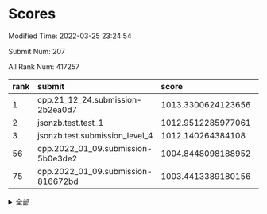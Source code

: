 # Scores

Modified Time: 2022-03-25 23:24:54

Submit Num: 207

All Rank Num: 417257

| rank |               submit               |       score        |       sigma        | pk_num |
| :--- | :--------------------------------- | :----------------- | :----------------- | :----- |
| 1    | cpp.21_12_24.submission-2b2ea0d7   | 1013.3300624123656 | 0.822677591531204  | 8068   |
| 2    | jsonzb.test.test_1                 | 1012.9512285977061 | 0.8239280052922007 | 8063   |
| 3    | jsonzb.test.submission_level_4     | 1012.140264384108  | 0.775422492072691  | 8060   |
| 56   | cpp.2022_01_09.submission-5b0e3de2 | 1004.8448098188952 | 0.7298314932913443 | 8061   |
| 75   | cpp.2022_01_09.submission-816672bd | 1003.4413389180156 | 0.7229247655211031 | 8066   |


<details>
<summary>全部</summary>

| rank |                 submit                 |       score        |       sigma        | pk_num |
| :--- | :------------------------------------- | :----------------- | :----------------- | :----- |
| 1    | cpp.21_12_24.submission-2b2ea0d7       | 1013.3300624123656 | 0.822677591531204  | 8068   |
| 2    | jsonzb.test.test_1                     | 1012.9512285977061 | 0.8239280052922007 | 8063   |
| 3    | jsonzb.test.submission_level_4         | 1012.140264384108  | 0.775422492072691  | 8060   |
| 4    | gobigger.level_3.submission_level_3_3  | 1011.88822234907   | 0.8066490265533814 | 8057   |
| 5    | gobigger.level_3.submission_level_3_26 | 1011.7409849979382 | 0.7818046443056799 | 8063   |
| 6    | gobigger.level_3.submission_level_3_22 | 1011.4486998194684 | 0.7935275871701891 | 8061   |
| 7    | gobigger.level_3.submission_level_3_19 | 1011.4444152711828 | 0.7758893900334073 | 8067   |
| 8    | gobigger.level_3.submission_level_3_1  | 1011.362350928771  | 0.7562918122875901 | 8061   |
| 9    | gobigger.level_3.submission_level_3_25 | 1011.2082917634575 | 0.7805336351563809 | 8066   |
| 10   | gobigger.level_3.submission_level_3_27 | 1011.2070353671382 | 0.7586624323120715 | 8064   |
| 11   | gobigger.level_3.submission_level_3_30 | 1011.199951445092  | 0.7827220677215105 | 8068   |
| 12   | gobigger.level_3.submission_level_3_13 | 1010.990905929045  | 0.7680971731662773 | 8064   |
| 13   | gobigger.level_3.submission_level_3_8  | 1010.8894453732745 | 0.7695222862291619 | 8067   |
| 14   | gobigger.level_3.submission_level_3_49 | 1010.8609284715217 | 0.7611021723138851 | 8064   |
| 15   | gobigger.level_3.submission_level_3_15 | 1010.793706614683  | 0.764742212591311  | 8064   |
| 16   | gobigger.level_3.submission_level_3_14 | 1010.7102768036879 | 0.7307704245082649 | 8065   |
| 17   | gobigger.level_3.submission_level_3_42 | 1010.6039580639975 | 0.7767543409834102 | 8062   |
| 18   | gobigger.level_3.submission_level_3_44 | 1010.5686154482356 | 0.762879602387436  | 8061   |
| 19   | gobigger.level_3.submission_level_3_11 | 1010.468419564739  | 0.7817026128103765 | 8062   |
| 20   | gobigger.level_3.submission_level_3_32 | 1010.4654278176669 | 0.763893070175768  | 8064   |
| 21   | gobigger.level_3.submission_level_3_28 | 1010.4635320918566 | 0.7739696300278527 | 8065   |
| 22   | gobigger.level_3.submission_level_3_29 | 1010.4213196929584 | 0.774264426980563  | 8058   |
| 23   | gobigger.level_3.submission_level_3_43 | 1010.3702964936879 | 0.7683752957286596 | 8054   |
| 24   | gobigger.level_3.submission_level_3_6  | 1010.3097608782733 | 0.7637243428550493 | 8058   |
| 25   | gobigger.level_3.submission_level_3_45 | 1010.2017568537966 | 0.7571587971577738 | 8064   |
| 26   | gobigger.level_3.submission_level_3_37 | 1010.1533426323812 | 0.7488417910292046 | 8064   |
| 27   | gobigger.level_3.submission_level_3_31 | 1010.0414135091632 | 0.7558863817168057 | 8059   |
| 28   | gobigger.level_3.submission_level_3_46 | 1010.0091764072084 | 0.7596944294266902 | 8064   |
| 29   | gobigger.level_3.submission_level_3_2  | 1009.9357669696901 | 0.7491179965864309 | 8062   |
| 30   | gobigger.level_3.submission_level_3_24 | 1009.9277283024677 | 0.7485300350065645 | 8063   |
| 31   | gobigger.level_3.submission_level_3_10 | 1009.922766790223  | 0.7479437273743942 | 8064   |
| 32   | gobigger.level_3.submission_level_3_41 | 1009.9133518965787 | 0.7824725128252655 | 8062   |
| 33   | gobigger.level_3.submission_level_3_23 | 1009.8583588860125 | 0.7619118994066546 | 8064   |
| 34   | gobigger.level_3.submission_level_3_35 | 1009.8284313865367 | 0.7597073435957281 | 8062   |
| 35   | gobigger.level_3.submission_level_3_9  | 1009.8184701505579 | 0.7524953818304212 | 8058   |
| 36   | gobigger.level_3.submission_level_3_48 | 1009.8036816454551 | 0.7388757128650336 | 8066   |
| 37   | gobigger.level_3.submission_level_3_47 | 1009.5170517549301 | 0.7584878690693124 | 8063   |
| 38   | gobigger.level_3.submission_level_3_4  | 1009.4681153488076 | 0.7369923834513742 | 8061   |
| 39   | gobigger.level_3.submission_level_3_7  | 1009.3827105251265 | 0.7495244950758497 | 8061   |
| 40   | gobigger.level_3.submission_level_3_34 | 1009.3744832851297 | 0.7391402952443891 | 8062   |
| 41   | gobigger.level_3.submission_level_3_33 | 1009.2546796027266 | 0.7520087100346062 | 8060   |
| 42   | gobigger.level_3.submission_level_3_40 | 1009.1989851326497 | 0.7424603045839712 | 8065   |
| 43   | gobigger.level_3.submission_level_3_20 | 1009.184465472565  | 0.7606049490587484 | 8064   |
| 44   | gobigger.level_3.submission_level_3_18 | 1009.1188221689748 | 0.7776464389214104 | 8067   |
| 45   | gobigger.level_3.submission_level_3_12 | 1009.0930090809547 | 0.7490463788521473 | 8060   |
| 46   | gobigger.level_3.submission_level_3_17 | 1009.0035165688506 | 0.758112581437569  | 8057   |
| 47   | gobigger.level_3.submission_level_3_0  | 1008.9202610332518 | 0.749244732873154  | 8066   |
| 48   | gobigger.level_3.submission_level_3_21 | 1008.8628798098292 | 0.7344071575089965 | 8067   |
| 49   | gobigger.level_3.submission_level_3_38 | 1008.6718765851919 | 0.7406376216080508 | 8064   |
| 50   | gobigger.level_3.submission_level_3_5  | 1008.6606164700632 | 0.7445376207530264 | 8064   |
| 51   | gobigger.level_3.submission_level_3_16 | 1008.4706261573872 | 0.7415115151898901 | 8065   |
| 52   | gobigger.level_3.submission_level_3_39 | 1008.1028254646933 | 0.739301568266052  | 8065   |
| 53   | gobigger.level_3.submission_level_3_36 | 1007.9486360388611 | 0.7443438187438037 | 8058   |
| 54   | gobigger.level_1.submission_level_1_26 | 1005.6731822475942 | 0.7252182678593184 | 8069   |
| 55   | gobigger.level_1.submission_level_1_33 | 1004.8774344271725 | 0.7183219753095015 | 8061   |
| 56   | cpp.2022_01_09.submission-5b0e3de2     | 1004.8448098188952 | 0.7298314932913443 | 8061   |
| 57   | gobigger.level_1.submission_level_1_24 | 1004.711826701082  | 0.7197949558758632 | 8068   |
| 58   | gobigger.level_1.submission_level_1_34 | 1004.6182688214877 | 0.7198967426608509 | 8064   |
| 59   | gobigger.level_1.submission_level_1_22 | 1004.6049628066198 | 0.7099522707650043 | 8060   |
| 60   | gobigger.level_1.submission_level_1_13 | 1004.2574835838923 | 0.7055724393120151 | 8066   |
| 61   | gobigger.level_1.submission_level_1_28 | 1004.2538986683437 | 0.7151280886782917 | 8063   |
| 62   | gobigger.level_1.submission_level_1_27 | 1004.0423680225448 | 0.7259828209933432 | 8059   |
| 63   | gobigger.level_1.submission_level_1_30 | 1003.9570068817153 | 0.7339361702664401 | 8063   |
| 64   | gobigger.level_1.submission_level_1_49 | 1003.8132764460669 | 0.722091430781421  | 8065   |
| 65   | gobigger.level_1.submission_level_1_16 | 1003.79866648314   | 0.716604533064501  | 8067   |
| 66   | gobigger.level_1.submission_level_1_36 | 1003.7240640403837 | 0.7153769334878876 | 8065   |
| 67   | gobigger.level_1.submission_level_1_18 | 1003.6668212845331 | 0.7168807627212445 | 8058   |
| 68   | gobigger.level_1.submission_level_1_48 | 1003.6238565404738 | 0.7313925087975715 | 8062   |
| 69   | gobigger.level_1.submission_level_1_42 | 1003.6034552625781 | 0.721723189557524  | 8065   |
| 70   | gobigger.level_1.submission_level_1_20 | 1003.5811382288088 | 0.7189741782854578 | 8062   |
| 71   | gobigger.level_1.submission_level_1_14 | 1003.5565393698407 | 0.7132046487887184 | 8064   |
| 72   | gobigger.level_1.submission_level_1_5  | 1003.5367852744183 | 0.7133329378909083 | 8066   |
| 73   | gobigger.level_1.submission_level_1_45 | 1003.4639010074052 | 0.7185403940456982 | 8067   |
| 74   | gobigger.level_1.submission_level_1_17 | 1003.4625136870998 | 0.7163495004477776 | 8060   |
| 75   | cpp.2022_01_09.submission-816672bd     | 1003.4413389180156 | 0.7229247655211031 | 8066   |
| 76   | gobigger.level_1.submission_level_1_2  | 1003.4048387290989 | 0.7211766105336552 | 8065   |
| 77   | gobigger.level_1.submission_level_1_23 | 1003.4026951554042 | 0.7130583119534859 | 8065   |
| 78   | gobigger.level_1.submission_level_1_46 | 1003.3906889739724 | 0.7241445887908381 | 8064   |
| 79   | gobigger.level_1.submission_level_1_10 | 1003.3530482015955 | 0.7175516093047992 | 8063   |
| 80   | gobigger.level_1.submission_level_1_40 | 1003.2078372433054 | 0.718305894797791  | 8059   |
| 81   | gobigger.level_1.submission_level_1_38 | 1003.189161636261  | 0.7039305374109073 | 8059   |
| 82   | gobigger.level_1.submission_level_1_35 | 1003.1586035037558 | 0.7133057998683486 | 8067   |
| 83   | gobigger.level_1.submission_level_1_19 | 1003.1484413993387 | 0.7185328625217243 | 8068   |
| 84   | gobigger.level_1.submission_level_1_6  | 1003.0950352858362 | 0.716300209034463  | 8063   |
| 85   | gobigger.level_1.submission_level_1_4  | 1003.034553733385  | 0.7199646878332171 | 8063   |
| 86   | gobigger.level_1.submission_level_1_43 | 1003.0322131410426 | 0.7092478963363023 | 8066   |
| 87   | gobigger.level_1.submission_level_1_3  | 1003.0284537568505 | 0.7187620497567822 | 8064   |
| 88   | gobigger.level_1.submission_level_1_44 | 1003.0175474884355 | 0.7213535119783515 | 8064   |
| 89   | gobigger.level_1.submission_level_1_39 | 1002.9649622310446 | 0.7099277232231078 | 8063   |
| 90   | gobigger.level_1.submission_level_1_0  | 1002.9500216589569 | 0.7111744464629212 | 8064   |
| 91   | gobigger.level_1.submission_level_1_29 | 1002.8906758802224 | 0.7134559855376227 | 8065   |
| 92   | gobigger.level_1.submission_level_1_47 | 1002.810917063021  | 0.7124475371374945 | 8065   |
| 93   | gobigger.level_1.submission_level_1_15 | 1002.7429219215644 | 0.7247861901487571 | 8063   |
| 94   | gobigger.level_1.submission_level_1_1  | 1002.7420823284873 | 0.7207973922808919 | 8063   |
| 95   | gobigger.level_1.submission_level_1_25 | 1002.6697003447106 | 0.70650058448335   | 8062   |
| 96   | gobigger.level_1.submission_level_1_9  | 1002.6409291153159 | 0.7126149441118352 | 8061   |
| 97   | gobigger.level_1.submission_level_1_12 | 1002.6110292823867 | 0.7221496842519547 | 8064   |
| 98   | gobigger.level_1.submission_level_1_11 | 1002.5678737763789 | 0.7249411760278361 | 8059   |
| 99   | gobigger.level_1.submission_level_1_8  | 1002.5508939937075 | 0.7095876519006471 | 8063   |
| 100  | gobigger.level_1.submission_level_1_37 | 1002.5503850943272 | 0.7079877646306556 | 8062   |
| 101  | gobigger.level_1.submission_level_1_41 | 1002.4473825327883 | 0.7082261678868255 | 8068   |
| 102  | gobigger.level_1.submission_level_1_7  | 1002.2467877450222 | 0.7101051398435064 | 8061   |
| 103  | gobigger.level_1.submission_level_1_31 | 1002.2125364152912 | 0.7100310656448265 | 8059   |
| 104  | gobigger.level_1.submission_level_1_32 | 1002.0399039086282 | 0.7056898287986096 | 8064   |
| 105  | gobigger.level_1.submission_level_1_21 | 1001.9666498446487 | 0.7167586227573094 | 8061   |
| 106  | gobigger.random.submission_random_18   | 997.2703699944116  | 0.708930160735049  | 8064   |
| 107  | gobigger.random.submission_random_42   | 997.1905182872055  | 0.7129790413237065 | 8063   |
| 108  | gobigger.random.submission_random_27   | 997.0878319146485  | 0.696259887668151  | 8061   |
| 109  | gobigger.random.submission_random_17   | 997.0312884594298  | 0.6980556127155683 | 8064   |
| 110  | gobigger.random.submission_random_22   | 996.9993789362392  | 0.7032808816128601 | 8055   |
| 111  | gobigger.random.submission_random_2    | 996.9355168046442  | 0.7041689699159691 | 8063   |
| 112  | gobigger.random.submission_random_24   | 996.9127938856573  | 0.7049917609503213 | 8066   |
| 113  | gobigger.random.submission_random_14   | 996.5561794837919  | 0.7049804235564813 | 8065   |
| 114  | gobigger.random.submission_random_47   | 996.5220204351202  | 0.7102447128495243 | 8062   |
| 115  | gobigger.random.submission_random_6    | 996.4916023901932  | 0.7250249069300541 | 8064   |
| 116  | gobigger.random.submission_random_4    | 996.4883564839275  | 0.710589940034443  | 8062   |
| 117  | gobigger.random.submission_random_5    | 996.4547836624798  | 0.7039933242627274 | 8063   |
| 118  | gobigger.random.submission_random_26   | 996.3816138084925  | 0.7074709751218716 | 8063   |
| 119  | gobigger.random.submission_random_28   | 996.3732470389554  | 0.7074390040457363 | 8063   |
| 120  | gobigger.random.submission_random_9    | 996.3261240820488  | 0.7273371744899741 | 8064   |
| 121  | gobigger.random.submission_random_12   | 996.3091063524624  | 0.710977048007135  | 8056   |
| 122  | gobigger.random.submission_random_41   | 996.277797652124   | 0.7047032696360958 | 8065   |
| 123  | gobigger.random.submission_random_10   | 996.2711037290073  | 0.7212148235589669 | 8058   |
| 124  | gobigger.random.submission_random_46   | 996.2038207915072  | 0.708731557224299  | 8062   |
| 125  | gobigger.random.submission_random_3    | 996.1667498423996  | 0.7065411075729296 | 8064   |
| 126  | gobigger.random.submission_random_38   | 996.1280701317476  | 0.7198654802865064 | 8065   |
| 127  | gobigger.random.submission_random_8    | 996.1060126164273  | 0.705598669549005  | 8057   |
| 128  | gobigger.random.submission_random_30   | 996.0813077527217  | 0.7037347717270228 | 8060   |
| 129  | gobigger.random.submission_random_35   | 996.0386160577451  | 0.7055461423953229 | 8064   |
| 130  | gobigger.random.submission_random_31   | 995.973377556116   | 0.7149254828565221 | 8060   |
| 131  | gobigger.random.submission_random_16   | 995.971466101145   | 0.7081968202723816 | 8062   |
| 132  | gobigger.random.submission_random_11   | 995.9675837690947  | 0.7232379444991139 | 8066   |
| 133  | gobigger.random.submission_random_40   | 995.94271153165    | 0.7233169459481583 | 8063   |
| 134  | gobigger.random.submission_random_44   | 995.9291757185495  | 0.7243096711177739 | 8065   |
| 135  | gobigger.random.submission_random_48   | 995.9021614719967  | 0.7013888096357921 | 8062   |
| 136  | gobigger.random.submission_random_20   | 995.8401692097534  | 0.7073987486906416 | 8062   |
| 137  | gobigger.random.submission_random_39   | 995.7928422941036  | 0.7053597582753569 | 8064   |
| 138  | gobigger.random.submission_random_33   | 995.7787415174927  | 0.7049417894889335 | 8061   |
| 139  | gobigger.random.submission_random_36   | 995.7679261693061  | 0.7148450222346644 | 8066   |
| 140  | gobigger.random.submission_random_1    | 995.7370356859808  | 0.7032879372807389 | 8065   |
| 141  | gobigger.random.submission_random_49   | 995.7261277147132  | 0.7048677739520365 | 8062   |
| 142  | gobigger.random.submission_random_32   | 995.6250641848617  | 0.7202522974389245 | 8067   |
| 143  | gobigger.random.submission_random_13   | 995.6007960981349  | 0.7117950056754963 | 8059   |
| 144  | gobigger.random.submission_random_25   | 995.5841078669672  | 0.7149017912331938 | 8064   |
| 145  | gobigger.random.submission_random_29   | 995.5507406250955  | 0.7084923516723124 | 8062   |
| 146  | gobigger.random.submission_random_37   | 995.4862504936499  | 0.701488310530043  | 8061   |
| 147  | gobigger.random.submission_random_21   | 995.3766920416025  | 0.7030937580416496 | 8065   |
| 148  | gobigger.random.submission_random_45   | 995.2558934505953  | 0.7018630377782954 | 8063   |
| 149  | gobigger.random.submission_random_19   | 995.1304544977066  | 0.7037548450959885 | 8068   |
| 150  | gobigger.random.submission_random_43   | 995.1239770580406  | 0.7119507121116999 | 8062   |
| 151  | gobigger.random.submission_random_15   | 995.0219270960157  | 0.7014548147946377 | 8066   |
| 152  | gobigger.random.submission_random_7    | 994.9699900704921  | 0.7168712676398783 | 8064   |
| 153  | gobigger.random.submission_random_0    | 994.8617918660083  | 0.7211208028310955 | 8060   |
| 154  | gobigger.random.submission_random_23   | 994.6277911415664  | 0.7177915961875685 | 8062   |
| 155  | gobigger.level_2.submission_level_2_0  | 994.0780627753825  | 0.7373768106108194 | 8064   |
| 156  | gobigger.level_2.submission_level_2_20 | 993.9773316813603  | 0.7323980817376815 | 8064   |
| 157  | gobigger.random.submission_random_34   | 993.8239290423683  | 0.7225729767269178 | 8063   |
| 158  | gobigger.level_2.submission_level_2_26 | 993.6979794847929  | 0.7294938288826732 | 8065   |
| 159  | gobigger.level_2.submission_level_2_21 | 993.5679562759449  | 0.7249309959972552 | 8061   |
| 160  | gobigger.level_2.submission_level_2_47 | 993.4971078686018  | 0.7335238711674313 | 8063   |
| 161  | gobigger.level_2.submission_level_2_4  | 993.3890693510377  | 0.7398129534739692 | 8063   |
| 162  | gobigger.level_2.submission_level_2_49 | 993.2881166880833  | 0.7299227522412297 | 8068   |
| 163  | gobigger.level_2.submission_level_2_38 | 993.1946979088599  | 0.7311801455775181 | 8059   |
| 164  | gobigger.level_2.submission_level_2_2  | 992.9614865683625  | 0.7479165390891007 | 8059   |
| 165  | gobigger.level_2.submission_level_2_37 | 992.8881410156655  | 0.7284829036200556 | 8065   |
| 166  | gobigger.level_2.submission_level_2_1  | 992.8460058874483  | 0.7426570049401023 | 8063   |
| 167  | gobigger.level_2.submission_level_2_12 | 992.787830033226   | 0.7561411276091978 | 8062   |
| 168  | gobigger.level_2.submission_level_2_42 | 992.7247123588465  | 0.726959237826446  | 8060   |
| 169  | gobigger.level_2.submission_level_2_24 | 992.7089467265255  | 0.7620295268804306 | 8058   |
| 170  | gobigger.level_2.submission_level_2_46 | 992.6968027725131  | 0.74467415030534   | 8063   |
| 171  | gobigger.level_2.submission_level_2_45 | 992.6320882078167  | 0.7338547331333987 | 8062   |
| 172  | gobigger.level_2.submission_level_2_11 | 992.6196802341846  | 0.7341042930899228 | 8066   |
| 173  | gobigger.level_2.submission_level_2_15 | 992.567915323408   | 0.7364216522956919 | 8063   |
| 174  | gobigger.level_2.submission_level_2_28 | 992.5664842766691  | 0.7480261877031396 | 8063   |
| 175  | gobigger.level_2.submission_level_2_39 | 992.5119612833433  | 0.7470346467395269 | 8065   |
| 176  | gobigger.level_2.submission_level_2_43 | 992.5037297600543  | 0.7411009600299919 | 8066   |
| 177  | gobigger.level_2.submission_level_2_31 | 992.4696015298118  | 0.7464116049906881 | 8063   |
| 178  | gobigger.level_2.submission_level_2_18 | 992.430713035563   | 0.744762678448831  | 8063   |
| 179  | gobigger.level_2.submission_level_2_36 | 992.4123428101008  | 0.7538385443178688 | 8063   |
| 180  | gobigger.level_2.submission_level_2_40 | 992.2930252554772  | 0.749943099084241  | 8065   |
| 181  | gobigger.level_2.submission_level_2_32 | 992.2334689456819  | 0.7337988498757414 | 8063   |
| 182  | gobigger.level_2.submission_level_2_7  | 992.2172793624004  | 0.7387946121590881 | 8062   |
| 183  | gobigger.level_2.submission_level_2_25 | 992.1861150207525  | 0.7509616295728047 | 8067   |
| 184  | gobigger.level_2.submission_level_2_17 | 992.0529684086015  | 0.7548886578470874 | 8063   |
| 185  | gobigger.level_2.submission_level_2_14 | 991.9070129470045  | 0.7534922391574645 | 8062   |
| 186  | gobigger.level_2.submission_level_2_41 | 991.8663333911882  | 0.7662303357191105 | 8061   |
| 187  | gobigger.level_2.submission_level_2_3  | 991.7209725822224  | 0.7510370676030501 | 8060   |
| 188  | gobigger.level_2.submission_level_2_6  | 991.6933212459022  | 0.7491462499187029 | 8064   |
| 189  | gobigger.level_2.submission_level_2_33 | 991.6277266124827  | 0.746439440410357  | 8060   |
| 190  | gobigger.level_2.submission_level_2_22 | 991.5364836042396  | 0.7563931119078774 | 8064   |
| 191  | gobigger.level_2.submission_level_2_23 | 991.5070115150231  | 0.7546303781293847 | 8064   |
| 192  | gobigger.level_2.submission_level_2_48 | 991.4203297986011  | 0.7678758400916577 | 8063   |
| 193  | gobigger.level_2.submission_level_2_19 | 991.4093421251667  | 0.7528668455138977 | 8068   |
| 194  | gobigger.level_2.submission_level_2_16 | 991.2907076478853  | 0.737910418384036  | 8065   |
| 195  | gobigger.level_2.submission_level_2_10 | 991.1985450649382  | 0.7715041815143735 | 8059   |
| 196  | gobigger.level_2.submission_level_2_34 | 991.1361310942904  | 0.7605420721382524 | 8059   |
| 197  | gobigger.level_2.submission_level_2_27 | 991.0046578287752  | 0.761253759119387  | 8062   |
| 198  | gobigger.level_2.submission_level_2_9  | 990.9610458396866  | 0.7770382560251466 | 8065   |
| 199  | gobigger.level_2.submission_level_2_44 | 990.9518053998084  | 0.7620303064549644 | 8065   |
| 200  | gobigger.level_2.submission_level_2_30 | 990.9024684909257  | 0.7763955332201766 | 8063   |
| 201  | gobigger.level_2.submission_level_2_29 | 990.8816494811309  | 0.7663459586594662 | 8064   |
| 202  | gobigger.level_2.submission_level_2_8  | 990.6879652215426  | 0.7516837996629441 | 8065   |
| 203  | gobigger.level_2.submission_level_2_13 | 990.5390060176134  | 0.7668278410542093 | 8062   |
| 204  | gobigger.level_2.submission_level_2_5  | 990.4401746504782  | 0.7590689769775688 | 8059   |
| 205  | gobigger.level_2.submission_level_2_35 | 990.0556346686213  | 0.7683253348486645 | 8062   |
| 206  | gobigger.none.submission_none_0        | 978.1260135636311  | 1.241345524370503  | 8061   |
| 207  | gobigger.none.submission_none_1        | 975.5549998800013  | 1.5104379278386637 | 8061   |

</details>
